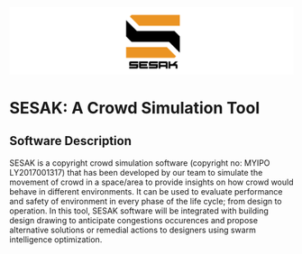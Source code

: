 ![Logo](https://github.com/aqillakhamis/SESAK-Crowd-Simulation-Tool/blob/main/logo/sesak_logo.PNG)

# SESAK: A Crowd Simulation Tool

## Software Description
SESAK is a copyright crowd simulation software (copyright no: MYIPO LY2017001317) that has been developed by our team to simulate the movement of crowd in a space/area to provide insights on how crowd would behave in different environments. It can be used to evaluate performance and safety of environment in every phase of the life cycle; from design to operation. In this tool, SESAK software will be integrated with building design drawing to anticipate congestions occurences and propose alternative solutions or remedial actions to designers using swarm intelligence optimization. 

## 

